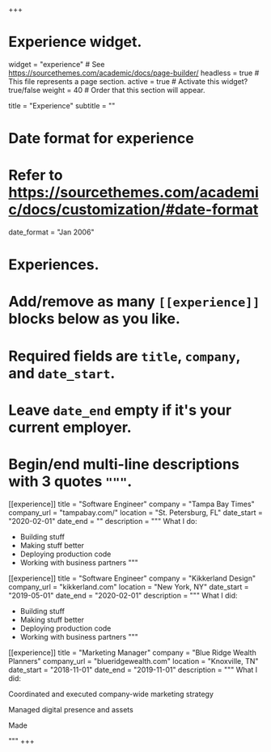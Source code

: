 +++
# Experience widget.
widget = "experience"  # See https://sourcethemes.com/academic/docs/page-builder/
headless = true  # This file represents a page section.
active = true  # Activate this widget? true/false
weight = 40  # Order that this section will appear.

title = "Experience"
subtitle = ""

# Date format for experience
#   Refer to https://sourcethemes.com/academic/docs/customization/#date-format
date_format = "Jan 2006"

# Experiences.
#   Add/remove as many `[[experience]]` blocks below as you like.
#   Required fields are `title`, `company`, and `date_start`.
#   Leave `date_end` empty if it's your current employer.
#   Begin/end multi-line descriptions with 3 quotes `"""`.
[[experience]]
  title = "Software Engineer"
  company = "Tampa Bay Times"
  company_url = "tampabay.com/"
  location = "St. Petersburg, FL"
  date_start = "2020-02-01"
  date_end = ""
  description = """
  What I do:
  
  * Building stuff
  * Making stuff better
  * Deploying production code
  * Working with business partners
  """

[[experience]]
  title = "Software Engineer"
  company = "Kikkerland Design"
  company_url = "kikkerland.com"
  location = "New York, NY"
  date_start = "2019-05-01"
  date_end = "2020-02-01"
  description = """
  What I did:
  
  * Building stuff
  * Making stuff better
  * Deploying production code
  * Working with business partners
  """

[[experience]]
  title = "Marketing Manager"
  company = "Blue Ridge Wealth Planners"
  company_url = "blueridgewealth.com"
  location = "Knoxville, TN"
  date_start = "2018-11-01"
  date_end = "2019-11-01"
  description = """
  What I did:
  
  Coordinated and executed company-wide marketing strategy

  Managed digital presence and assets

  Made

  """
+++
